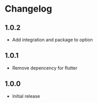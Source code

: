# Changelog

## 1.0.2

* Add integration and package to option

## 1.0.1

* Remove depencency for flutter

## 1.0.0

* Initial release

